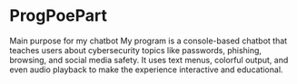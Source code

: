 # ProgPoePart
Main purpose for my chatbot
My program is a console-based chatbot that teaches users about cybersecurity topics like passwords, phishing, browsing, and social media safety. It uses text menus, colorful output, and even audio playback to make the experience interactive and educational.
